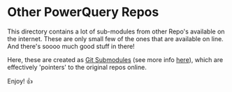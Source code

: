 # Other PowerQuery Repos

This directory contains a lot of sub-modules from other Repo's available on the internet. These are only small few of the ones that are available on line. And there's soooo much good stuff in there!

Here, these are created as [Git Submodules](https://git-scm.com/book/en/v2/Git-Tools-Submodules) (see more info [here](https://github.blog/2016-02-01-working-with-submodules/)), which are effectively 'pointers' to the original repos online.

Enjoy! 👍
